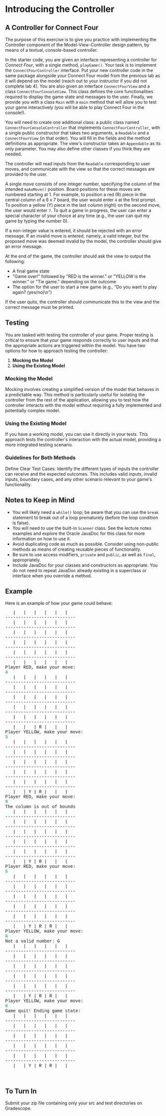 # Introducing the Controller

## A Controller for Connect Four

The purpose of this exercise is to give you practice with implementing the Controller component of the Model-View-Controller design pattern, by means of a textual, console-based controller.

In the starter code, you are given an interface representing a controller for *Connect Four*, with a single method, `playGame()`. Your task is to implement the `ConnectFourController` interface. Put your new controller code in the same package alongside your Connect Four model from the previous lab as it will depend on the model (reach out to your instructor if you did not complete lab 4). You are also given an interface `ConnectFourView` and a class `ConnectFourConsoleView`. This class defines the core functionalities required to display the game state and messages to the user. Finally, we provide you with a class `Main` with a `main` method that will allow you to test your game interactively (you will be able to play Connect Four in the console!).

You will need to create one additional class: a public class named `ConnectFourConsoleController` that implements `ConnectFourController`, with a single public constructor that takes two arguments, a `Readable` and a `ConnectFourView` (in that order). You will fill in the fields and the method definitions as appropriate. The view's constructor takes an `Appendable` as its only parameter. You may also define other classes if you think they are needed.

The controller will read inputs from the `Readable` corresponding to user moves, and communicate with the view so that the correct messages are provided to the user.

A single move consists of one integer number, specifying the column of the intended `makeMove()` position. Board positions for these moves are numbered starting at 1. For example, to position a red (R) piece in the central column of a 6 x 7 board, the user would enter `4` at the first prompt. To position a yellow (Y) piece in the last column (right) on the second move, the user would enter `7`. To quit a game in progress, the user can enter a special character of your choice at any time (e.g., the user can quit my game by typing the number 0).

If a non-integer value is entered, it should be rejected with an error message. If an invalid move is entered, namely, a valid integer, but the proposed move was deemed invalid by the model, the controller should give an error message.

At the end of the game, the controller should ask the view to output the following:
- A final game state
- "Game over!" followed by "RED is the winner." or "YELLOW is the winner." or "Tie game." depending on the outcome
- The option for the user to start a new game (e.g., "Do you want to play again? (yes/no)\n")

If the user quits, the controller should communicate this to the view and the correct message must be printed.

## Testing

You are tasked with testing the controller of your game. Proper testing is critical to ensure that your game responds correctly to user inputs and that the appropriate actions are triggered within the model. You have two options for how to approach testing the controller:

1. **Mocking the Model**
2. **Using the Existing Model**

### Mocking the Model

Mocking involves creating a simplified version of the model that behaves in a predictable way. This method is particularly useful for isolating the controller from the rest of the application, allowing you to test how the controller interacts with the model without requiring a fully implemented and potentially complex model.

### Using the Existing Model

If you have a working model, you can use it directly in your tests. This approach tests the controller's interaction with the actual model, providing a more integrated testing scenario.

### Guidelines for Both Methods

Define Clear Test Cases: Identify the different types of inputs the controller can receive and the expected outcomes. This includes valid inputs, invalid inputs, boundary cases, and any other scenario relevant to your game's functionality.

## Notes to Keep in Mind

- You will likely need a `while()` loop; be aware that you can use the `break` statement to break out of a loop prematurely (before the loop condition is false).
- You will need to use the built-in `Scanner` class. See the lecture notes examples and explore the Oracle JavaDoc for this class for more information on how to use it.
- Avoid duplicating code as much as possible. Consider using non-public methods as means of creating reusable pieces of functionality.
- Be sure to use access modifiers, `private` and `public`, as well as `final`, appropriately.
- Include JavaDoc for your classes and constructors as appropriate. You do not need to repeat JavaDoc already existing in a superclass or interface when you override a method.

## Example

Here is an example of how your game could behave:

<pre><span style="font-family: 'courier new', courier;">&nbsp; &nbsp;| &nbsp; | &nbsp; | &nbsp; | &nbsp; | &nbsp; | &nbsp;</span><br /><span style="font-family: 'courier new', courier;">---------------------------</span><br /><span style="font-family: 'courier new', courier;">&nbsp; &nbsp;| &nbsp; | &nbsp; | &nbsp; | &nbsp; | &nbsp; | &nbsp;</span><br /><span style="font-family: 'courier new', courier;">---------------------------</span><br /><span style="font-family: 'courier new', courier;">&nbsp; &nbsp;| &nbsp; | &nbsp; | &nbsp; | &nbsp; | &nbsp; | &nbsp;</span><br /><span style="font-family: 'courier new', courier;">---------------------------</span><br /><span style="font-family: 'courier new', courier;">&nbsp; &nbsp;| &nbsp; | &nbsp; | &nbsp; | &nbsp; | &nbsp; | &nbsp;</span><br /><span style="font-family: 'courier new', courier;">---------------------------</span><br /><span style="font-family: 'courier new', courier;">&nbsp; &nbsp;| &nbsp; | &nbsp; | &nbsp; | &nbsp; | &nbsp; | &nbsp;</span><br /><span style="font-family: 'courier new', courier;">---------------------------</span><br /><span style="font-family: 'courier new', courier;">&nbsp; &nbsp;| &nbsp; | &nbsp; | &nbsp; | &nbsp; | &nbsp; | &nbsp;</span><br /><span style="font-family: 'courier new', courier;">Player RED, make your move:&nbsp;</span><br /><strong><span style="font-family: 'courier new', courier; color: #2dc26b;">4</span></strong><br /><span style="font-family: 'courier new', courier;">&nbsp; &nbsp;| &nbsp; | &nbsp; | &nbsp; | &nbsp; | &nbsp; | &nbsp;</span><br /><span style="font-family: 'courier new', courier;">---------------------------</span><br /><span style="font-family: 'courier new', courier;">&nbsp; &nbsp;| &nbsp; | &nbsp; | &nbsp; | &nbsp; | &nbsp; | &nbsp;</span><br /><span style="font-family: 'courier new', courier;">---------------------------</span><br /><span style="font-family: 'courier new', courier;">&nbsp; &nbsp;| &nbsp; | &nbsp; | &nbsp; | &nbsp; | &nbsp; | &nbsp;</span><br /><span style="font-family: 'courier new', courier;">---------------------------</span><br /><span style="font-family: 'courier new', courier;">&nbsp; &nbsp;| &nbsp; | &nbsp; | &nbsp; | &nbsp; | &nbsp; | &nbsp;</span><br /><span style="font-family: 'courier new', courier;">---------------------------</span><br /><span style="font-family: 'courier new', courier;">&nbsp; &nbsp;| &nbsp; | &nbsp; | &nbsp; | &nbsp; | &nbsp; | &nbsp;</span><br /><span style="font-family: 'courier new', courier;">---------------------------</span><br /><span style="font-family: 'courier new', courier;">&nbsp; &nbsp;| &nbsp; | &nbsp; | R | &nbsp; | &nbsp; | &nbsp;</span><br /><span style="font-family: 'courier new', courier;">Player YELLOW, make your move:&nbsp;</span><br /><span style="color: #2dc26b;"><strong><span style="font-family: 'courier new', courier;">3</span></strong></span><br /><span style="font-family: 'courier new', courier;">&nbsp; &nbsp;| &nbsp; | &nbsp; | &nbsp; | &nbsp; | &nbsp; | &nbsp;</span><br /><span style="font-family: 'courier new', courier;">---------------------------</span><br /><span style="font-family: 'courier new', courier;">&nbsp; &nbsp;| &nbsp; | &nbsp; | &nbsp; | &nbsp; | &nbsp; | &nbsp;</span><br /><span style="font-family: 'courier new', courier;">---------------------------</span><br /><span style="font-family: 'courier new', courier;">&nbsp; &nbsp;| &nbsp; | &nbsp; | &nbsp; | &nbsp; | &nbsp; | &nbsp;</span><br /><span style="font-family: 'courier new', courier;">---------------------------</span><br /><span style="font-family: 'courier new', courier;">&nbsp; &nbsp;| &nbsp; | &nbsp; | &nbsp; | &nbsp; | &nbsp; | &nbsp;</span><br /><span style="font-family: 'courier new', courier;">---------------------------</span><br /><span style="font-family: 'courier new', courier;">&nbsp; &nbsp;| &nbsp; | &nbsp; | &nbsp; | &nbsp; | &nbsp; | &nbsp;</span><br /><span style="font-family: 'courier new', courier;">---------------------------</span><br /><span style="font-family: 'courier new', courier;">&nbsp; &nbsp;| &nbsp; | Y | R | &nbsp; | &nbsp; | &nbsp;</span><br /><span style="font-family: 'courier new', courier;">Player RED, make your move:&nbsp;</span><br /><span style="color: #2dc26b;"><strong><span style="font-family: 'courier new', courier;">9</span></strong></span><br /><span style="font-family: 'courier new', courier;">The column is out of bounds</span><br /><span style="font-family: 'courier new', courier;">&nbsp; &nbsp;| &nbsp; | &nbsp; | &nbsp; | &nbsp; | &nbsp; | &nbsp;</span><br /><span style="font-family: 'courier new', courier;">---------------------------</span><br /><span style="font-family: 'courier new', courier;">&nbsp; &nbsp;| &nbsp; | &nbsp; | &nbsp; | &nbsp; | &nbsp; | &nbsp;</span><br /><span style="font-family: 'courier new', courier;">---------------------------</span><br /><span style="font-family: 'courier new', courier;">&nbsp; &nbsp;| &nbsp; | &nbsp; | &nbsp; | &nbsp; | &nbsp; | &nbsp;</span><br /><span style="font-family: 'courier new', courier;">---------------------------</span><br /><span style="font-family: 'courier new', courier;">&nbsp; &nbsp;| &nbsp; | &nbsp; | &nbsp; | &nbsp; | &nbsp; | &nbsp;</span><br /><span style="font-family: 'courier new', courier;">---------------------------</span><br /><span style="font-family: 'courier new', courier;">&nbsp; &nbsp;| &nbsp; | &nbsp; | &nbsp; | &nbsp; | &nbsp; | &nbsp;</span><br /><span style="font-family: 'courier new', courier;">---------------------------</span><br /><span style="font-family: 'courier new', courier;">&nbsp; &nbsp;| &nbsp; | Y | R | &nbsp; | &nbsp; | &nbsp;</span><br /><span style="font-family: 'courier new', courier;">Player RED, make your move:&nbsp;</span><br /><span style="color: #2dc26b;"><strong><span style="font-family: 'courier new', courier;">5</span></strong></span><br /><span style="font-family: 'courier new', courier;">&nbsp; &nbsp;| &nbsp; | &nbsp; | &nbsp; | &nbsp; | &nbsp; | &nbsp;</span><br /><span style="font-family: 'courier new', courier;">---------------------------</span><br /><span style="font-family: 'courier new', courier;">&nbsp; &nbsp;| &nbsp; | &nbsp; | &nbsp; | &nbsp; | &nbsp; | &nbsp;</span><br /><span style="font-family: 'courier new', courier;">---------------------------</span><br /><span style="font-family: 'courier new', courier;">&nbsp; &nbsp;| &nbsp; | &nbsp; | &nbsp; | &nbsp; | &nbsp; | &nbsp;</span><br /><span style="font-family: 'courier new', courier;">---------------------------</span><br /><span style="font-family: 'courier new', courier;">&nbsp; &nbsp;| &nbsp; | &nbsp; | &nbsp; | &nbsp; | &nbsp; | &nbsp;</span><br /><span style="font-family: 'courier new', courier;">---------------------------</span><br /><span style="font-family: 'courier new', courier;">&nbsp; &nbsp;| &nbsp; | &nbsp; | &nbsp; | &nbsp; | &nbsp; | &nbsp;</span><br /><span style="font-family: 'courier new', courier;">---------------------------</span><br /><span style="font-family: 'courier new', courier;">&nbsp; &nbsp;| &nbsp; | Y | R | R | &nbsp; | &nbsp;</span><br /><span style="font-family: 'courier new', courier;">Player YELLOW, make your move:&nbsp;</span><br /><span style="color: #2dc26b;"><strong><span style="font-family: 'courier new', courier;">G</span></strong></span><br /><span style="font-family: 'courier new', courier;">Not a valid number: G</span><br /><span style="font-family: 'courier new', courier;">&nbsp; &nbsp;| &nbsp; | &nbsp; | &nbsp; | &nbsp; | &nbsp; | &nbsp;</span><br /><span style="font-family: 'courier new', courier;">---------------------------</span><br /><span style="font-family: 'courier new', courier;">&nbsp; &nbsp;| &nbsp; | &nbsp; | &nbsp; | &nbsp; | &nbsp; | &nbsp;</span><br /><span style="font-family: 'courier new', courier;">---------------------------</span><br /><span style="font-family: 'courier new', courier;">&nbsp; &nbsp;| &nbsp; | &nbsp; | &nbsp; | &nbsp; | &nbsp; | &nbsp;</span><br /><span style="font-family: 'courier new', courier;">---------------------------</span><br /><span style="font-family: 'courier new', courier;">&nbsp; &nbsp;| &nbsp; | &nbsp; | &nbsp; | &nbsp; | &nbsp; | &nbsp;</span><br /><span style="font-family: 'courier new', courier;">---------------------------</span><br /><span style="font-family: 'courier new', courier;">&nbsp; &nbsp;| &nbsp; | &nbsp; | &nbsp; | &nbsp; | &nbsp; | &nbsp;</span><br /><span style="font-family: 'courier new', courier;">---------------------------</span><br /><span style="font-family: 'courier new', courier;">&nbsp; &nbsp;| &nbsp; | Y | R | R | &nbsp; | &nbsp;</span><br /><span style="font-family: 'courier new', courier;">Player YELLOW, make your move:&nbsp;</span><br /><span style="color: #2dc26b;"><strong><span style="font-family: 'courier new', courier;">0</span></strong></span><br /><span style="font-family: 'courier new', courier;">Game quit! Ending game state:</span><br /><span style="font-family: 'courier new', courier;">&nbsp; &nbsp;| &nbsp; | &nbsp; | &nbsp; | &nbsp; | &nbsp; | &nbsp;</span><br /><span style="font-family: 'courier new', courier;">---------------------------</span><br /><span style="font-family: 'courier new', courier;">&nbsp; &nbsp;| &nbsp; | &nbsp; | &nbsp; | &nbsp; | &nbsp; | &nbsp;</span><br /><span style="font-family: 'courier new', courier;">---------------------------</span><br /><span style="font-family: 'courier new', courier;">&nbsp; &nbsp;| &nbsp; | &nbsp; | &nbsp; | &nbsp; | &nbsp; | &nbsp;</span><br /><span style="font-family: 'courier new', courier;">---------------------------</span><br /><span style="font-family: 'courier new', courier;">&nbsp; &nbsp;| &nbsp; | &nbsp; | &nbsp; | &nbsp; | &nbsp; | &nbsp;</span><br /><span style="font-family: 'courier new', courier;">---------------------------</span><br /><span style="font-family: 'courier new', courier;">&nbsp; &nbsp;| &nbsp; | &nbsp; | &nbsp; | &nbsp; | &nbsp; | &nbsp;</span><br /><span style="font-family: 'courier new', courier;">---------------------------</span><br /><span style="font-family: 'courier new', courier;">&nbsp; &nbsp;| &nbsp; | Y | R | R | &nbsp; | &nbsp;</span></pre>
<p>&nbsp;</p>

## To Turn In
   Submit your zip file containing only your src and test directories on Gradescope.
